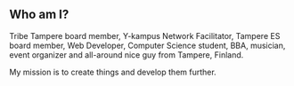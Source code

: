 ## Who am I?

Tribe Tampere board member, Y-kampus Network Facilitator, Tampere ES board member, Web Developer, Computer Science student, BBA, musician, event organizer and all-around nice guy from Tampere, Finland.

My mission is to create things and develop them further.
